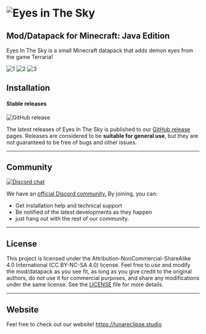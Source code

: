 # ![Eyes in The Sky](https://cdn.lunareclipse.studio/img/projects/eyes-in-the-sky/text2.webp)

## **Mod/Datapack for Minecraft: Java Edition**

Eyes In The Sky is a small Minecraft datapack that adds demon eyes from the game Terraria!

![1](https://cdn.lunareclipse.studio/img/projects/eyes-in-the-sky/gallery/1.webp?v=2)
![2](https://cdn.lunareclipse.studio/img/projects/eyes-in-the-sky/gallery/2.webp?v=2)
![3](https://cdn.lunareclipse.studio/img/projects/eyes-in-the-sky/gallery/3.webp?v=2)

## **Installation**

#### Stable releases

![GitHub release](https://img.shields.io/github/v/release/LunarEclipseStudios/Eyes-In-The-Sky)

The latest releases of Eyes In The Sky is published to our [GitHub release](https://github.com/LunarEclipseStudios/Eyes-In-The-Sky/releases) pages. 
Releases are considered to be **suitable for general use**, but they are not guaranteed to be free of bugs and other issues.

---

## **Community**
[![Discord chat](https://img.shields.io/badge/chat%20on-discord-7289DA?logo=discord&logoColor=white)](https://discord.gg/RmMtqxJJgH)

We have an [official Discord community.](https://discord.gg/RmMtqxJJgH) By joining, you can:
- Get installation help and technical support
- Be notified of the latest developments as they happen
- just hang out with the rest of our community.

---

## **License**

This project is licensed under the Attribution-NonCommercial-ShareAlike 4.0 International (CC BY-NC-SA 4.0) license. Feel free to use and modify the mod/datapack as you see fit, as long as you give credit to the original authors, do not use it for commercial purposes, and share any modifications under the same license. See the [LICENSE](https://github.com/LunarEclipseStudios/Eyes-In-The-Sky/blob/main/LICENSE.md) file for more details.

---

## **Website**
Feel free to check out our website!
https://lunareclipse.studio


